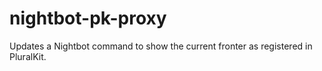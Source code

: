 # nightbot-pk-proxy
Updates a Nightbot command to show the current fronter as registered in PluralKit.
